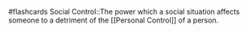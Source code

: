 #flashcards 
Social Control::The power which a social situation affects someone to a detriment of the [[Personal Control]] of a person.
<!--SR:!2023-11-07,3,250-->